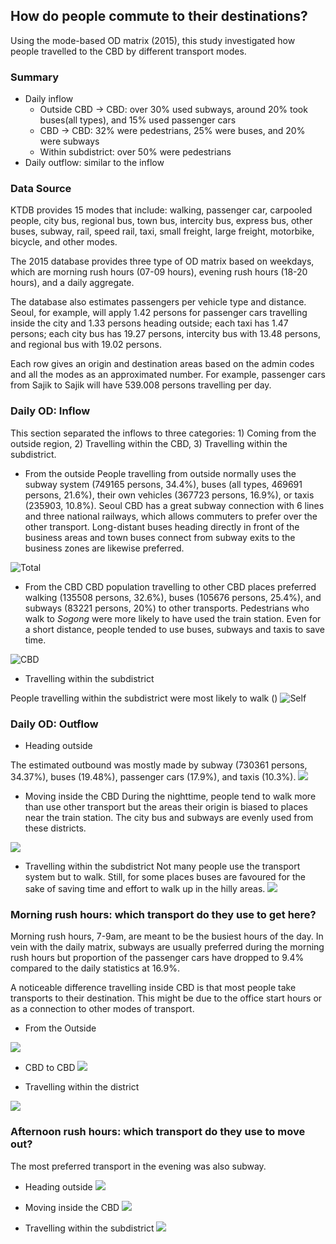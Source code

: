 ## How do people commute to their destinations?
Using the mode-based OD matrix (2015), this study investigated how people travelled to the CBD by different transport modes. 

### Summary
* Daily inflow
    * Outside CBD -> CBD: over 30% used subways, around 20% took buses(all types), and 15% used passenger cars
    * CBD -> CBD: 32% were pedestrians, 25% were buses, and 20% were subways
    * Within subdistrict: over 50% were pedestrians
* Daily outflow: similar to the inflow


### Data Source
KTDB provides 15 modes that include:
walking, passenger car, carpooled people, city bus, regional bus, town bus, intercity bus, express bus, other buses, subway, rail, speed rail, taxi, small freight, large freight, motorbike, bicycle, and other modes. 

The 2015 database provides three type of OD matrix based on weekdays, which are morning rush hours (07-09 hours), evening rush hours (18-20 hours), and a daily aggregate.

The database also estimates passengers per vehicle type and distance. Seoul, for example, will apply 1.42 persons for passenger cars travelling inside the city and 1.33 persons heading outside; each taxi has 1.47 persons; each city bus has 19.27 persons, intercity bus with 13.48 persons, and regional bus with 19.02 persons.

Each row gives an origin and destination areas based on the admin codes and all the modes as an approximated number. For example, passenger cars from Sajik to Sajik will have 539.008 persons travelling per day.

### Daily OD: Inflow
This section separated the inflows to three categories: 1) Coming from the outside region, 2) Travelling within the CBD, 3) Travelling within the subdistrict.

* From the outside
People travelling from outside normally uses the subway system (749165 persons, 34.4%), buses (all types, 469691 persons, 21.6%), their own vehicles (367723 persons, 16.9%), or taxis (235903, 10.8%). Seoul CBD has a great subway connection with 6 lines and three national railways, which allows commuters to prefer over the other transport. Long-distant buses heading directly in front of the business areas and town buses connect from subway exits to the business zones are likewise preferred.

![Total](https://i.imgur.com/Irz8XgA.png)


* From the CBD
CBD population travelling to other CBD places preferred walking (135508 persons, 32.6%), buses (105676 persons, 25.4%), and subways (83221 persons, 20%) to other transports. Pedestrians who walk to *Sogong* were more likely to have used the train station. Even for a short distance, people tended to use buses, subways and taxis to save time.

![CBD](https://i.imgur.com/71tCLhX.png)

* Travelling within the subdistrict

People travelling within the subdistrict were most likely to walk ()
![Self](https://i.imgur.com/42HXyRR.png)


### Daily OD: Outflow

* Heading outside

The estimated outbound was mostly made by subway (730361 persons, 34.37%), buses (19.48%), passenger cars (17.9%), and taxis (10.3%).
![](https://i.imgur.com/sLhiFMx.png)



* Moving inside the CBD
During the nighttime, people tend to walk more than use other transport but the areas their origin is biased to places near the train station. The city bus and subways are evenly used from these districts. 

![](https://i.imgur.com/okWBnFE.png)

* Travelling within the subdistrict
Not many people use the transport system but to walk. Still, for some places buses are favoured for the sake of saving time and effort to walk up in the hilly areas.
![](https://i.imgur.com/1lxw85L.png)



### Morning rush hours: which transport do they use to get here?
Morning rush hours, 7-9am, are meant to be the busiest hours of the day. In vein with the daily matrix, subways are usually preferred during the morning rush hours but proportion of the passenger cars have dropped to 9.4% compared to the daily statistics at 16.9%.

A noticeable difference travelling inside CBD is that most people take transports to their destination. This might be due to the office start hours or as a connection to other modes of transport.

* From the Outside

![](https://i.imgur.com/evY7wyj.png)


* CBD to CBD
![](https://i.imgur.com/r2HrumP.png)



* Travelling within the district

![](https://i.imgur.com/Z0BifUV.png)


### Afternoon rush hours: which transport do they use to move out?
The most preferred transport in the evening was also subway. 

* Heading outside
![](https://i.imgur.com/22eRw9r.png)


* Moving inside the CBD
![](https://i.imgur.com/00FEGeL.png)


* Travelling within the subdistrict
![](https://i.imgur.com/4x596dh.png)
